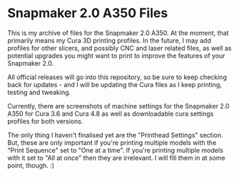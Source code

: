 # Snapmaker 2.0 A350 Files

This is my archive of files for the Snapmaker 2.0 A350. At the moment, that primarily means my Cura 3D printing profiles. In the future, I may add profiles for other slicers, and possibly CNC and laser related files, as well as potential upgrades you might want to print to improve the features of your Snapmaker 2.0.

All official releases will go into this repository, so be sure to keep checking back for updates - and I will be updating the Cura files as I keep printing, testing and tweaking.

Currently, there are screenshots of machine settings for the Snapmaker 2.0 A350 for Cura 3.6 and Cura 4.8 as well as downloadable cura settings profiles for both versions.

The only thing I haven't finalised yet are the "Printhead Settings" section. But, these are only important if you're printing multiple models with the "Print Sequence" set to "One at a time". If you're printing multiple models with it set to "All at once" then they are irrelevant. I will fill them in at some point, though. :)
